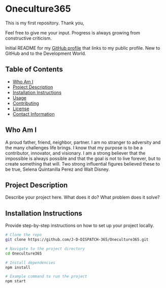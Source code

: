 # Oneculture365

This is my first repository. Thank you,

Feel free to give me your input. Progress is always growing from constructive criticism.

Initial README for my [GitHub profile](https://github.com/JoseIvanHernandez) that links to my public profile. New to GitHub and to the Development World.

## Table of Contents
- [Who Am I](#who-am-i)
- [Project Description](#project-description)
- [Installation Instructions](#installation-instructions)
- [Usage](#usage)
- [Contributing](#contributing)
- [License](#license)
- [Contact Information](#contact-information)

## Who Am I
A proud father, friend, neighbor, partner. I am no stranger to adversity and the many challenges life brings. I know that my purpose is to be a contributor, innovator, and visionary. I am a strong believer that the impossible is always possible and that the goal is not to live forever, but to create something that will. Two strong influential figures believed these to be true, Selena Quintanilla Perez and Walt Disney.

## Project Description
Describe your project here. What does it do? What problem does it solve? 

## Installation Instructions
Provide step-by-step instructions on how to set up your project locally.

```bash
# Clone the repo
git clone https://github.com/J-D-DISPATCH-365/Oneculture365.git

# Navigate to the project directory
cd Oneculture365

# Install dependencies
npm install

# Example command to run the project
npm start
